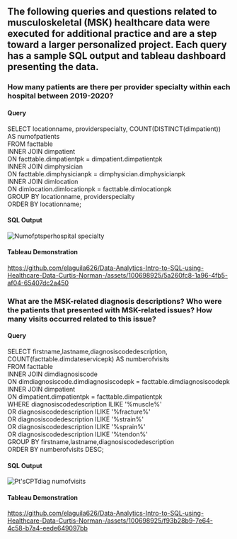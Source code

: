 ## The following queries and questions related to musculoskeletal (MSK) healthcare data were executed for additional practice and are a step toward a larger personalized project. Each query has a sample SQL output and tableau dashboard presenting the data. 

###  How many patients are there per provider specialty within each hospital between 2019-2020? 
#### Query

SELECT locationname, providerspecialty, COUNT(DISTINCT(dimpatient)) AS numofpatients 
<br> FROM facttable
<br> INNER JOIN dimpatient
<br> ON facttable.dimpatientpk = dimpatient.dimpatientpk
<br> INNER JOIN dimphysician
<br> ON facttable.dimphysicianpk = dimphysician.dimphysicianpk
<br> INNER JOIN dimlocation
<br> ON dimlocation.dimlocationpk = facttable.dimlocationpk
<br> GROUP BY locationname, providerspecialty
<br> ORDER BY locationname;

#### SQL Output

![Numofptsperhospital specialty](https://github.com/elaguila626/Data-Analytics-Intro-to-SQL-using-Healthcare-Data-Curtis-Norman-/assets/100698925/f83b2c8c-1ea6-4c59-84c7-e859fb79351f)


#### Tableau Demonstration

https://github.com/elaguila626/Data-Analytics-Intro-to-SQL-using-Healthcare-Data-Curtis-Norman-/assets/100698925/5a260fc8-1a96-4fb5-af04-65407dc2a450

###  What are the MSK-related diagnosis descriptions? Who were the patients that presented with MSK-related issues? How many visits occurred related to this issue? 

#### Query
SELECT firstname,lastname,diagnosiscodedescription, 
<br>COUNT(facttable.dimdateservicepk) AS numberofvisits
<br>FROM facttable
<br>INNER JOIN dimdiagnosiscode
<br>ON dimdiagnosiscode.dimdiagnosiscodepk = facttable.dimdiagnosiscodepk
<br>INNER JOIN dimpatient
<br>ON dimpatient.dimpatientpk = facttable.dimpatientpk
<br>WHERE diagnosiscodedescription ILIKE '%muscle%'
<br>OR diagnosiscodedescription ILIKE '%fracture%'
<br>OR diagnosiscodedescription ILIKE '%strain%'
<br>OR diagnosiscodedescription ILIKE '%sprain%'
<br>OR diagnosiscodedescription ILIKE '%tendon%'
<br>GROUP BY firstname,lastname,diagnosiscodedescription
<br>ORDER BY numberofvisits DESC;

#### SQL Output

![Pt'sCPTdiag numofvisits](https://github.com/elaguila626/Data-Analytics-Intro-to-SQL-using-Healthcare-Data-Curtis-Norman-/assets/100698925/0fd42b6d-273a-4f1b-ba33-3b31fd9af9a2)

#### Tableau Demonstration

https://github.com/elaguila626/Data-Analytics-Intro-to-SQL-using-Healthcare-Data-Curtis-Norman-/assets/100698925/f93b28b9-7e64-4c58-b7a4-eede649097bb


